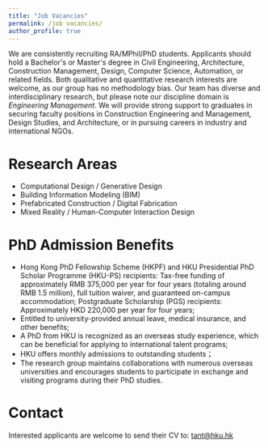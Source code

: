 ```yaml
---
title: "Job Vacancies"
permalink: /job vacancies/
author_profile: true
---
```

We are consistently recruiting RA/MPhil/PhD students. Applicants should hold a Bachelor's or Master's degree in Civil Engineering, Architecture, Construction Management, Design, Computer Science, Automation, or related fields. Both qualitative and quantitative research interests are welcome, as our group has no methodology bias. Our team has diverse and interdisciplinary research, but please note our discipline domain is *Engineering Management*. We will provide strong support to graduates in securing faculty positions in Construction Engineering and Management, Design Studies, and Architecture, or in pursuing careers in industry and international NGOs.

# Research Areas
* Computational Design / Generative Design
* Building Information Modeling (BIM)
* Prefabricated Construction / Digital Fabrication
* Mixed Reality / Human-Computer Interaction Design

# PhD Admission Benefits
* Hong Kong PhD Fellowship Scheme (HKPF) and HKU Presidential PhD Scholar Programme (HKU-PS) recipients: Tax-free funding of approximately RMB 375,000 per year for four years (totaling around RMB 1.5 million), full tuition waiver, and guaranteed on-campus accommodation;
Postgraduate Scholarship (PGS) recipients: Approximately HKD 220,000 per year for four years;
* Entitled to university-provided annual leave, medical insurance, and other benefits;
* A PhD from HKU is recognized as an overseas study experience, which can be beneficial for applying to international talent programs;
* HKU offers monthly admissions to outstanding students；
* The research group maintains collaborations with numerous overseas universities and encourages students to participate in exchange and visiting programs during their PhD studies.

# Contact
Interested applicants are welcome to send their CV to: tant@hku.hk
